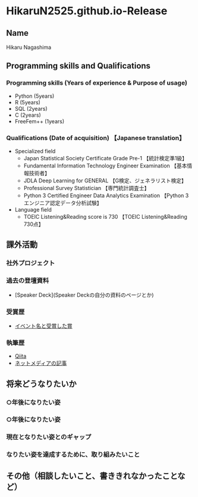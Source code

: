 # HikaruN2525.github.io-Release

## Name
Hikaru Nagashima

## Programming skills and Qualifications
### Programming skills (Years of experience & Purpose of usage)
- Python (5years)
- R (5years)
- SQL (2years)
- C (2years)
- FreeFem++ (1years)

### Qualifications (Date of acquisition) 【Japanese translation】
- Specialized field
  - Japan Statistical Society Certificate Grade Pre-1 【統計検定準1級】
  - Fundamental Information Technology Engineer Examination 【基本情報技術者】
  - JDLA Deep Learning for GENERAL 【G検定、ジェネラリスト検定】
  - Professional Survey Statistician 【専門統計調査士】
  - Python 3 Certified Engineer Data Analytics Examination 【Python 3 エンジニア認定データ分析試験】
- Language field
  - TOEIC Listening&Reading score is 730 【TOEIC Listening&Reading 730点】

## 課外活動

### 社外プロジェクト

### 過去の登壇資料
- [Speaker Deck](Speaker Deckの自分の資料のページとか)

### 受賞歴
- [イベント名と受賞した賞](イベントのランディングページのリンクや、結果がわかる記事など)

### 執筆歴
- [Qiita](Qiitaの自分のプロフィールのリンクとか)
- [ネットメディアの記事](記事のリンクとか)

## 将来どうなりたいか
### ○年後になりたい姿
### ○年後になりたい姿

### 現在となりたい姿とのギャップ
### なりたい姿を達成するために、取り組みたいこと

## その他（相談したいこと、書ききれなかったことなど）

